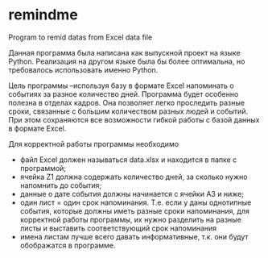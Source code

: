 # remindme
Program to remid datas from Excel data file

Данная программа была написана как выпускной проект на языке Python. Реализация на другом языке была бы более оптимальна, но требовалось использовать именно Python.

Цель программы –используя базу в формате Excel напоминать о событиях за разное количество дней.
Программа будет особенно полезна в отделах кадров. Она позволяет легко проследить разные сроки, связанные с большим количеством разных людей и событий. При этом сохраняются все возможности гибкой работы с базой данных в формате Excel.

Для корректной работы программы необходимо
- файл Excel должен называться data.xlsx и находится в папке с программой;
- ячейка Z1 должна содержать количество дней, за сколько нужно напомнить до события;
- данные о дате события должны начинается с ячейки A3 и ниже;
- один лист = один срок напоминания. Т.е. если у даны однотипные события, которые должны иметь разные сроки напоминания, для корректной работы программы, их нужно разделить на разные листы и выставить соответствующий срок напоминания
- имена листам лучше всего давать информативные, т.к. они будут обображатся в программе.

